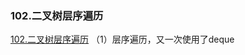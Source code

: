 ### 102.二叉树层序遍历

[102.二叉树层序遍历](https://leetcode-cn.com/problems/binary-tree-level-order-traversal/)
（1）层序遍历，又一次使用了deque


